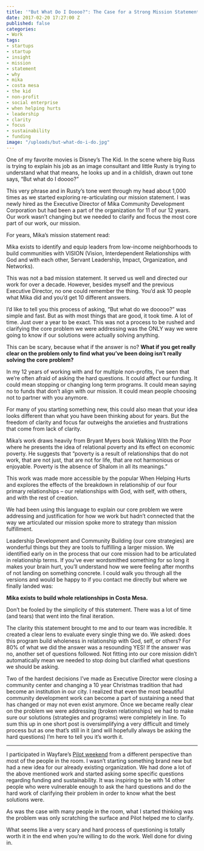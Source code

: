 ```yaml
---
title: '"But What Do I Doooo?": The Case for a Strong Mission Statement'
date: 2017-02-20 17:27:00 Z
published: false
categories:
- Work
tags:
- startups
- startup
- insight
- mission
- statement
- why
- mika
- costa mesa
- the kid
- non-profit
- social enterprise
- when helping hurts
- leadership
- clarity
- focus
- sustainability
- funding
image: "/uploads/but-what-do-i-do.jpg"
---
```


One of my favorite movies is Disney’s The Kid. In the scene where big Russ is trying to explain his job as an image consultant and little Rusty is trying to understand what that means, he looks up and in a childish, drawn out tone says, “But what do I doooo?”

This very phrase and in Rusty’s tone went through my head about 1,000 times as we started exploring re-articulating our mission statement. I was newly hired as the Executive Director of Mika Community Development Corporation but had been a part of the organization for 11 of our 12 years. Our work wasn’t changing but we needed to clarify and focus the most core part of our work, our mission.<!-- more -->

For years, Mika’s mission statement read:

Mika exists to identify and equip leaders from low-income neighborhoods to build communities with VISION (Vision, Interdependent Relationships with God and with each other, Servant Leadership, Impact, Organization, and Networks).

This was not a bad mission statement. It served us well and directed our work for over a decade. However, besides myself and the previous Executive Director, no one could remember the thing. You’d ask 10 people what Mika did and you’d get 10 different answers. 

I’d like to tell you this process of asking, “But what do we dooooo?” was simple and fast. But as with most things that are good, it took time. A lot of time. Just over a year to be exact. This was not a process to be rushed and clarifying the core problem we were addressing was the ONLY way we were going to know if our solutions were actually solving anything.

This can be scary, because what if the answer is no? **What if you get really clear on the problem only to find what you’ve been doing isn’t really solving the core problem?**

In my 12 years of working with and for multiple non-profits, I’ve seen that we’re often afraid of asking the hard questions. It could affect our funding. It could mean stopping or changing long term programs. It could mean saying no to funds that don’t align with our mission. It could mean people choosing not to partner with you anymore. 

For many of you starting something new, this could also mean that your idea looks different than what you have been thinking about for years. But the freedom of clarity and focus far outweighs the anxieties and frustrations that come from lack of clarity.

Mika’s work draws heavily from Bryant Myers book Walking With the Poor where he presents the idea of relational poverty and its effect on economic poverty. He suggests that “poverty is a result of relationships that do not work, that are not just, that are not for life, that are not harmonious or enjoyable. Poverty is the absence of Shalom in all its meanings.”

This work was made more accessible by the popular When Helping Hurts and explores the effects of the breakdown in relationship of our four primary relationships – our relationships with God, with self, with others, and with the rest of creation. 

We had been using this language to explain our core problem we were addressing and justification for how we work but hadn’t connected that the way we articulated our mission spoke more to strategy than mission fulfillment. 

Leadership Development and Community Building (our core strategies) are wonderful things but they are tools to fulfilling a larger mission. We identified early on in the process that our core mission had to be articulated in relationship terms. If you’ve ever wordsmithed something for so long it makes your brain hurt, you’ll understand how we were feeling after months of not landing on something concrete. I could walk you through all the versions and would be happy to if you contact me directly but where we finally landed was:

**Mika exists to build whole relationships in Costa Mesa.**

Don’t be fooled by the simplicity of this statement. There was a lot of time (and tears) that went into the final iteration. 

The clarity this statement brought to me and to our team was incredible. It created a clear lens to evaluate every single thing we do. We asked: does this program build wholeness in relationship with God, self, or others? For 80% of what we did the answer was a resounding YES! If the answer was no, another set of questions followed. Not fitting into our core mission didn’t automatically mean we needed to stop doing but clarified what questions we should be asking. 

Two of the hardest decisions I’ve made as Executive Director were closing a community center and changing a 10 year Christmas tradition that had become an institution in our city. I realized that even the most beautiful community development work can become a part of sustaining a need that has changed or may not even exist anymore. Once we became really clear on the problem we were addressing (broken relationships) we had to make sure our solutions (strategies and programs) were completely in line. To sum this up in one short post is oversimplifying a very difficult and timely process but as one that’s still in it (and will hopefully always be asking the hard questions) I’m here to tell you it’s worth it.

------------

I participated in Wayfare’s [Pilot weekend](https://wayfare.io/startups/idea-weekend/) from a different perspective than most of the people in the room. I wasn’t starting something brand new but had a new idea for our already existing organization. We had done a lot of the above mentioned work and started asking some specific questions regarding funding and sustainability. It was inspiring to be with 14 other people who were vulnerable enough to ask the hard questions and do the hard work of clarifying their problem in order to know what the best solutions were. 

As was the case with many people in the room, what I started thinking was the problem was only scratching the surface and Pilot helped me to clarify.

What seems like a very scary and hard process of questioning is totally worth it in the end when you’re willing to do the work. Well done for diving in.